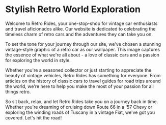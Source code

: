 <!--font:Lato-->

# Stylish Retro World Exploration

Welcome to Retro Rides, your one-stop-shop for vintage car enthusiasts and travel aficionados alike. Our website is dedicated to celebrating the timeless charm of retro cars and the adventures they can take you on.

To set the tone for your journey through our site, we've chosen a stunning vintage-style graphic of a retro car as our wallpaper. This image captures the essence of what we're all about - a love of classic cars and a passion for exploring the world in style.

Whether you're a seasoned collector or just starting to appreciate the beauty of vintage vehicles, Retro Rides has something for everyone. From articles on the history of classic cars to travel guides for road trips around the world, we're here to help you make the most of your passion for all things retro.

So sit back, relax, and let Retro Rides take you on a journey back in time. Whether you're dreaming of cruising down Route 66 in a '57 Chevy or exploring the winding roads of Tuscany in a vintage Fiat, we've got you covered. Let's hit the road!

<!--

Write me markdown content of website with wallpaper:

"A vintage-style graphic of a retro car for a car or travel website"

The header of the page should not be copy of the text but rather a real content of the website which is using this wallpaper.


---


# Retro Rides: Explore the World in Style

Welcome to Retro Rides, your one-stop-shop for vintage car enthusiasts and travel aficionados alike. Our website is dedicated to celebrating the timeless charm of retro cars and the adventures they can take you on.

To set the tone for your journey through our site, we've chosen a stunning vintage-style graphic of a retro car as our wallpaper. This image captures the essence of what we're all about - a love of classic cars and a passion for exploring the world in style.

Whether you're a seasoned collector or just starting to appreciate the beauty of vintage vehicles, Retro Rides has something for everyone. From articles on the history of classic cars to travel guides for road trips around the world, we're here to help you make the most of your passion for all things retro.

So sit back, relax, and let Retro Rides take you on a journey back in time. Whether you're dreaming of cruising down Route 66 in a '57 Chevy or exploring the winding roads of Tuscany in a vintage Fiat, we've got you covered. Let's hit the road!


---


Write me a Google font which is best fitting for the website.

Pick from the list:
- Great Vibes
- Lato
- Poppins
- Cabin
- Roboto
- Raleway
- Barlow Condensed
- Inter
- IBM Plex Sans
- Lobster
- Creepster
- Playfair Display
- Alegreya
- Orbitron
- Montserrat
- Cinzel
- Exo 2
- Open Sans
- Cinzel Decorative
- Dancing Script
- Cormorant Garamond
- Futura


Write just the font name nothing else.


---


Lato

-->
